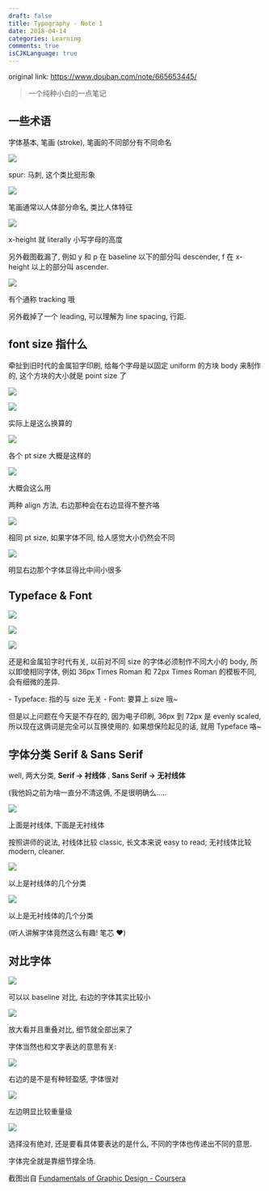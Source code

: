 ```yaml
---
draft: false
title: Typography - Note 1
date: 2018-04-14
categories: Learning
comments: true
isCJKLanguage: true
---
```


original link: https://www.douban.com/note/665653445/

> 一个纯种小白的一点笔记

## 一些术语

字体基本, 笔画 (stroke), 笔画的不同部分有不同命名

![](../../assets/images/Typography---Note-1/p49864709.jpg)

spur: 马刺, 这个类比挺形象

![](../../assets/images/Typography---Note-1/p49864711.jpg)

笔画通常以人体部分命名, 类比人体特征

![](../../assets/images/Typography---Note-1/p49864713.jpg)

x-height 就 literally 小写字母的高度

另外截图截漏了, 例如 y 和 p 在 baseline 以下的部分叫 descender, f 在 x-height 以上的部分叫 ascender.

![](../../assets/images/Typography---Note-1/p49864712.jpg)

有个通称 tracking 哦

另外截掉了一个 leading, 可以理解为 line spacing, 行距.

## font size 指什么

牵扯到旧时代的金属铅字印刷, 给每个字母是以固定 uniform 的方块 body 来制作的, 这个方块的大小就是 point size 了

![](../../assets/images/Typography---Note-1/p49864861.jpg)

![](../../assets/images/Typography---Note-1/p49864862.jpg)

实际上是这么换算的

![](../../assets/images/Typography---Note-1/p49864864.jpg)

各个 pt size 大概是这样的

![](../../assets/images/Typography---Note-1/p49864863.jpg)

大概会这么用

两种 align 方法, 右边那种会在右边显得不整齐咯

![](../../assets/images/Typography---Note-1/p49864947.jpg)

相同 pt size, 如果字体不同, 给人感觉大小仍然会不同

![](../../assets/images/Typography---Note-1/p49864948.jpg)

明显右边那个字体显得比中间小很多

## Typeface & Font

![](../../assets/images/Typography---Note-1/p49864998.jpg)

![](../../assets/images/Typography---Note-1/p49864999.jpg)

![](../../assets/images/Typography---Note-1/p49865000.jpg)

还是和金属铅字时代有关, 以前对不同 size 的字体必须制作不同大小的 body, 所以即使相同字体, 例如 36px Times Roman 和 72px Times Roman 的模板不同, 会有细微的差异.

\- Typeface: 指的与 size 无关 - Font: 要算上 size 哦~

但是以上问题在今天是不存在的, 因为电子印刷, 36px 到 72px 是 evenly scaled, 所以现在这俩词是完全可以互换使用的. 如果想保险起见的话, 就用 Typeface 咯~

## 字体分类 Serif & Sans Serif

well, 两大分类, **Serif -> 衬线体** , **Sans Serif -> 无衬线体**

(我他妈之前为啥一直分不清这俩, 不是很明确么.....

![](../../assets/images/Typography---Note-1/p49865141.jpg)

上面是衬线体, 下面是无衬线体

按照讲师的说法, 衬线体比较 classic, 长文本来说 easy to read; 无衬线体比较 modern, cleaner.

![](../../assets/images/Typography---Note-1/p49865178.jpg)

以上是衬线体的几个分类

![](../../assets/images/Typography---Note-1/p49865177.jpg)

以上是无衬线体的几个分类

(听人讲解字体竟然这么有趣! 笔芯 ❤️)

## 对比字体

![](../../assets/images/Typography---Note-1/p49865231.jpg)

可以以 baseline 对比, 右边的字体其实比较小

![](../../assets/images/Typography---Note-1/p49865232.jpg)

放大看并且重叠对比, 细节就全部出来了

字体当然也和文字表达的意思有关:

![](../../assets/images/Typography---Note-1/p49865233.jpg)

右边的是不是有种轻盈感, 字体很对

![](../../assets/images/Typography---Note-1/p49865234.jpg)

左边明显比较重量级

![](../../assets/images/Typography---Note-1/p49865235.jpg)

选择没有绝对, 还是要看具体要表达的是什么, 不同的字体也传递出不同的意思.

字体完全就是靠细节撑全场.

截图出自 [Fundamentals of Graphic Design - Coursera](https://www.coursera.org/learn/fundamentals-of-graphic-design)
